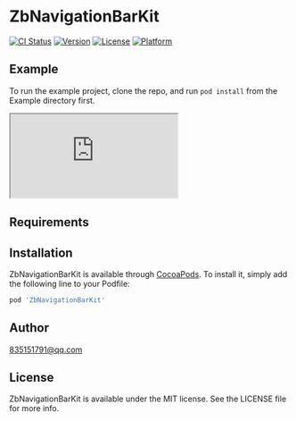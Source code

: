 # ZbNavigationBarKit

[![CI Status](https://img.shields.io/travis/835151791@qq.com/ZbNavigationBarKit.svg?style=flat)](https://travis-ci.org/835151791@qq.com/ZbNavigationBarKit)
[![Version](https://img.shields.io/cocoapods/v/ZbNavigationBarKit.svg?style=flat)](https://cocoapods.org/pods/ZbNavigationBarKit)
[![License](https://img.shields.io/cocoapods/l/ZbNavigationBarKit.svg?style=flat)](https://cocoapods.org/pods/ZbNavigationBarKit)
[![Platform](https://img.shields.io/cocoapods/p/ZbNavigationBarKit.svg?style=flat)](https://cocoapods.org/pods/ZbNavigationBarKit)

## Example

To run the example project, clone the repo, and run `pod install` from the Example directory first.

<iframe src="https://github.com/ToLengSon/ZbNavigationBarKit/blob/master/Example/ZbNavigationBarKit/demo.mp4">

</iframe>

## Requirements

## Installation

ZbNavigationBarKit is available through [CocoaPods](https://cocoapods.org). To install
it, simply add the following line to your Podfile:

```ruby
pod 'ZbNavigationBarKit'
```

## Author

835151791@qq.com

## License

ZbNavigationBarKit is available under the MIT license. See the LICENSE file for more info.

